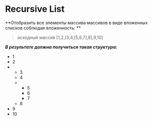 # Recursive List

**Отобразить все элементы массива массивов в виде вложенных списков соблюдая вложенность: **

> исходный массив [1,2,[3,4,[5,6,7],8],9,10]

___В результате должна получиться такая структура:___

<ul>
    <li>1</li>
    <li>2</li>
    <li>
        <ul>
            <li>3</li>
            <li>4</li>
            <li>
                <ul>
                    <li>5</li>
                    <li>6</li>
                    <li>7</li>
               </ul>
            </li>
            <li>8</li>
       </ul>
    </li>
    <li>9</li>
    <li>10</li>
</ul>